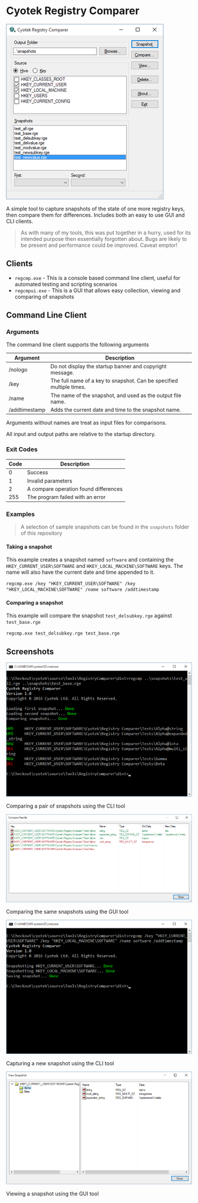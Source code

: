 Cyotek Registry Comparer
========================

![Screenshot of the GUI](gui.png)

A simple tool to capture snapshots of the state of one more registry keys, then compare them for differences. Includes both an easy to use GUI and CLI clients.

> As with many of my tools, this was put together in a hurry, used for its intended purpose then essentially forgotten about. Bugs are likely to be present and performance could be improved. Caveat emptor!

Clients
-------

* `regcmp.exe` - This is a console based command line client, useful for automated testing and scripting scenarios
* `regcmpui.exe` - This is a GUI that allows easy collection, viewing and comparing of snapshots

Command Line Client
-------------------

### Arguments

The command line client supports the following arguments

| Argument      | Description                                                          |
| ------------- | -------------------------------------------------------------------- |
| /nologo       | Do not display the startup banner and copyright message.             |  
| /key          | The full name of a key to snapshot. Can be specified multiple times. |  
| /name         | The name of the snapshot, and used as the output file name.          |  
| /addtimestamp | Adds the current date and time to the snapshot name.                 |  

Arguments without names are treat as input files for comparisons.

All input and output paths are relative to the startup directory.

### Exit Codes

| Code  | Description                            |
| ----- | -------------------------------------- |
| 0     | Success |                              |
| 1     | Invalid parameters                     |
| 2     | A compare operation found differences  |
| 255   | The program failed with an error       |


### Examples

> A selection of sample snapshots can be found in the `snapshots` folder of this repository

#### Taking a snapshot

This example creates a snapshot named `software` and containing the `HKEY_CURRENT_USER\SOFTWARE` and `HKEY_LOCAL_MACHINE\SOFTWARE` keys. The name will also have the current date and time appended to it.

    regcmp.exe /key "HKEY_CURRENT_USER\SOFTWARE" /key "HKEY_LOCAL_MACHINE\SOFTWARE" /name software /addtimestamp
    
#### Comparing a snapshot

This example will compare the snapshot `test_delsubkey.rge` against `test_base.rge`

    regcmp.exe test_delsubkey.rge test_base.rge
    
Screenshots
-----------

![cli-compare](cli-compare.png)

Comparing a pair of snapshots using the CLI tool

![gui-compare](gui-compare.png)

Comparing the same snapshots using the GUI tool

![cli-snapshot](cli-snapshot.png)

Capturing a new snapshot using the CLI tool

![gui-viewsnapshot](gui-viewsnapshot.png)

Viewing a snapshot using the GUI tool
